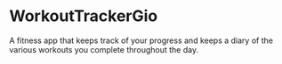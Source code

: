 # WorkoutTrackerGio
A fitness app that keeps track of your progress and keeps a diary of the various workouts you complete throughout the day.

